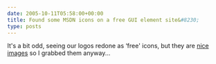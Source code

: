 ```yaml
---
date: 2005-10-11T05:58:00+00:00
title: Found some MSDN icons on a free GUI element site&#8230;
type: posts
---
```

It's a bit odd, seeing our logos redone as &#8216;free' icons, but they are [nice images](http://interfacelift.com/icons-win/details.php?id=1571) so I grabbed them anyway...
